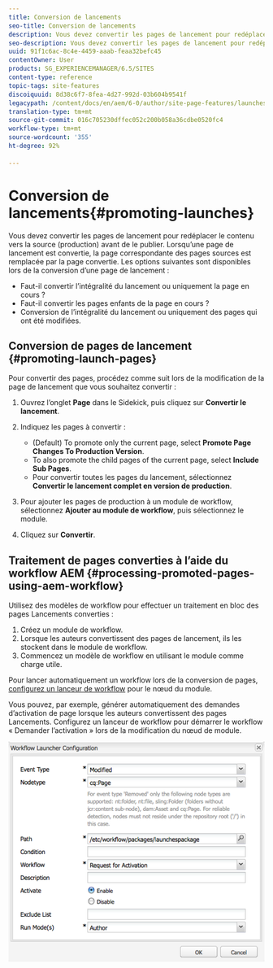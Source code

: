 ```yaml
---
title: Conversion de lancements
seo-title: Conversion de lancements
description: Vous devez convertir les pages de lancement pour redéplacer le contenu vers la source (production) avant de le publier. Lorsqu’une page de lancement est convertie, la page correspondante des pages sources est remplacée par la page convertie.
seo-description: Vous devez convertir les pages de lancement pour redéplacer le contenu vers la source (production) avant de le publier. Lorsqu’une page de lancement est convertie, la page correspondante des pages sources est remplacée par la page convertie.
uuid: 91f1c6ac-8c4e-4459-aaab-feaa32befc45
contentOwner: User
products: SG_EXPERIENCEMANAGER/6.5/SITES
content-type: reference
topic-tags: site-features
discoiquuid: 8d38c6f7-8fea-4d27-992d-03b604b9541f
legacypath: /content/docs/en/aem/6-0/author/site-page-features/launches
translation-type: tm+mt
source-git-commit: 016c705230dffec052c200b058a36cdbe0520fc4
workflow-type: tm+mt
source-wordcount: '355'
ht-degree: 92%

---
```



# Conversion de lancements{#promoting-launches}

Vous devez convertir les pages de lancement pour redéplacer le contenu vers la source (production) avant de le publier. Lorsqu’une page de lancement est convertie, la page correspondante des pages sources est remplacée par la page convertie. Les options suivantes sont disponibles lors de la conversion d’une page de lancement :

* Faut-il convertir l’intégralité du lancement ou uniquement la page en cours ?
* Faut-il convertir les pages enfants de la page en cours ?
* Conversion de l’intégralité du lancement ou uniquement des pages qui ont été modifiées.

## Conversion de pages de lancement {#promoting-launch-pages}

Pour convertir des pages, procédez comme suit lors de la modification de la page de lancement que vous souhaitez convertir :

1. Ouvrez l’onglet **Page** dans le Sidekick, puis cliquez sur **Convertir le lancement**.
1. Indiquez les pages à convertir :

   * (Default) To promote only the current page, select **Promote Page Changes To Production Version**.
   * To also promote the child pages of the current page, select **Include Sub Pages**.
   * Pour convertir toutes les pages du lancement, sélectionnez **Convertir le lancement complet en version de production**.

1. Pour ajouter les pages de production à un module de workflow, sélectionnez **Ajouter au module de workflow**, puis sélectionnez le module.
1. Cliquez sur **Convertir**.

## Traitement de pages converties à l’aide du workflow AEM {#processing-promoted-pages-using-aem-workflow}

Utilisez des modèles de workflow pour effectuer un traitement en bloc des pages Lancements converties :

1. Créez un module de workflow.
1. Lorsque les auteurs convertissent des pages de lancement, ils les stockent dans le module de workflow.
1. Commencez un modèle de workflow en utilisant le module comme charge utile.

Pour lancer automatiquement un workflow lors de la conversion de pages, [configurez un lanceur de workflow](/help/sites-administering/workflows-starting.md#workflows-launchers) pour le nœud du module.

Vous pouvez, par exemple, générer automatiquement des demandes d’activation de page lorsque les auteurs convertissent des pages Lancements. Configurez un lanceur de workflow pour démarrer le workflow « Demander l’activation » lors de la modification du nœud de module.

![chlimage_1-136](assets/chlimage_1-136.png)

